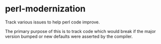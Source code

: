 # perl-modernization
Track various issues to help perl code improve.

The primary purpose of this is to track code which would break if the major version bumped or new defaults were asserted by the compiler.
